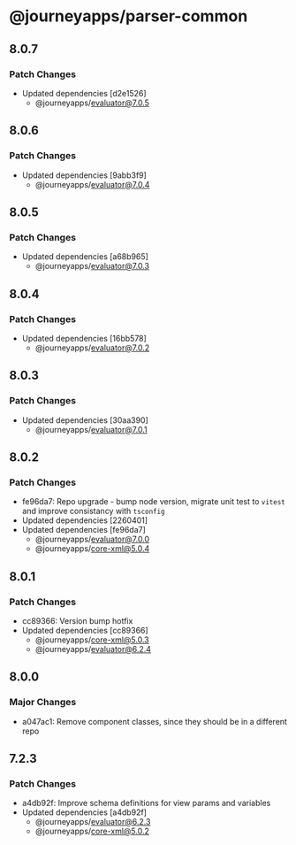 # @journeyapps/parser-common

## 8.0.7

### Patch Changes

- Updated dependencies [d2e1526]
  - @journeyapps/evaluator@7.0.5

## 8.0.6

### Patch Changes

- Updated dependencies [9abb3f9]
  - @journeyapps/evaluator@7.0.4

## 8.0.5

### Patch Changes

- Updated dependencies [a68b965]
  - @journeyapps/evaluator@7.0.3

## 8.0.4

### Patch Changes

- Updated dependencies [16bb578]
  - @journeyapps/evaluator@7.0.2

## 8.0.3

### Patch Changes

- Updated dependencies [30aa390]
  - @journeyapps/evaluator@7.0.1

## 8.0.2

### Patch Changes

- fe96da7: Repo upgrade - bump node version, migrate unit test to `vitest` and improve consistancy with `tsconfig`
- Updated dependencies [2260401]
- Updated dependencies [fe96da7]
  - @journeyapps/evaluator@7.0.0
  - @journeyapps/core-xml@5.0.4

## 8.0.1

### Patch Changes

- cc89366: Version bump hotfix
- Updated dependencies [cc89366]
  - @journeyapps/core-xml@5.0.3
  - @journeyapps/evaluator@6.2.4

## 8.0.0

### Major Changes

- a047ac1: Remove component classes, since they should be in a different repo

## 7.2.3

### Patch Changes

- a4db92f: Improve schema definitions for view params and variables
- Updated dependencies [a4db92f]
  - @journeyapps/evaluator@6.2.3
  - @journeyapps/core-xml@5.0.2
